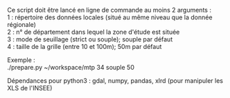 Ce script doit être lancé en ligne de commande au moins 2 arguments :  
1 : répertoire des données locales (situé au même niveau que la donnée régionale)  
2 : n° de département dans lequel la zone d'étude est située  
3 : mode de seuillage (strict ou souple); souple par défaut  
4 : taille de la grille (entre 10 et 100m); 50m par défaut  

Exemple :  
./prepare.py ~/workspace/mtp 34 souple 50

Dépendances pour python3 :
gdal, numpy, pandas, xlrd (pour manipuler les XLS de l'INSEE)
